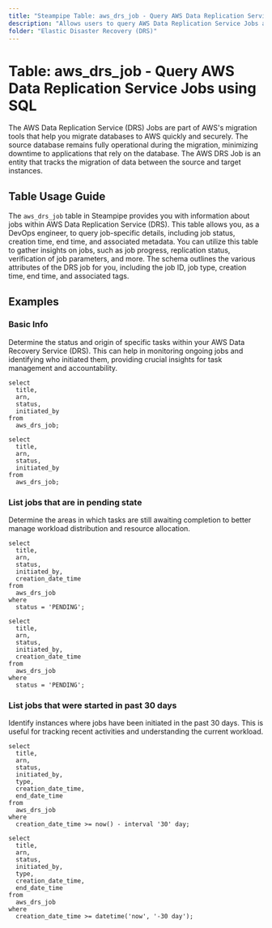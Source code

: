 ```yaml
---
title: "Steampipe Table: aws_drs_job - Query AWS Data Replication Service Jobs using SQL"
description: "Allows users to query AWS Data Replication Service Jobs and retrieve key job details such as job ID, job status, creation time, and more."
folder: "Elastic Disaster Recovery (DRS)"
---
```


# Table: aws_drs_job - Query AWS Data Replication Service Jobs using SQL

The AWS Data Replication Service (DRS) Jobs are part of AWS's migration tools that help you migrate databases to AWS quickly and securely. The source database remains fully operational during the migration, minimizing downtime to applications that rely on the database. The AWS DRS Job is an entity that tracks the migration of data between the source and target instances.

## Table Usage Guide

The `aws_drs_job` table in Steampipe provides you with information about jobs within AWS Data Replication Service (DRS). This table allows you, as a DevOps engineer, to query job-specific details, including job status, creation time, end time, and associated metadata. You can utilize this table to gather insights on jobs, such as job progress, replication status, verification of job parameters, and more. The schema outlines the various attributes of the DRS job for you, including the job ID, job type, creation time, end time, and associated tags.

## Examples

### Basic Info
Determine the status and origin of specific tasks within your AWS Data Recovery Service (DRS). This can help in monitoring ongoing jobs and identifying who initiated them, providing crucial insights for task management and accountability.

```sql+postgres
select
  title,
  arn,
  status,
  initiated_by
from
  aws_drs_job;
```

```sql+sqlite
select
  title,
  arn,
  status,
  initiated_by
from
  aws_drs_job;
```

### List jobs that are in pending state
Determine the areas in which tasks are still awaiting completion to better manage workload distribution and resource allocation.

```sql+postgres
select
  title,
  arn,
  status,
  initiated_by,
  creation_date_time
from
  aws_drs_job
where
  status = 'PENDING';
```

```sql+sqlite
select
  title,
  arn,
  status,
  initiated_by,
  creation_date_time
from
  aws_drs_job
where
  status = 'PENDING';
```

### List jobs that were started in past 30 days
Identify instances where jobs have been initiated in the past 30 days. This is useful for tracking recent activities and understanding the current workload.

```sql+postgres
select
  title,
  arn,
  status,
  initiated_by,
  type,
  creation_date_time,
  end_date_time
from
  aws_drs_job
where
  creation_date_time >= now() - interval '30' day;
```

```sql+sqlite
select
  title,
  arn,
  status,
  initiated_by,
  type,
  creation_date_time,
  end_date_time
from
  aws_drs_job
where
  creation_date_time >= datetime('now', '-30 day');
```